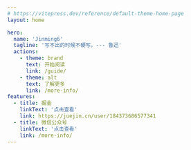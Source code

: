 ```yaml
---
# https://vitepress.dev/reference/default-theme-home-page
layout: home

hero:
  name: 'Jinming6'
  tagline: '写不出的时候不硬写。--- 鲁迅'
  actions:
    - theme: brand
      text: 开始阅读
      link: /guide/
    - theme: alt
      text: 了解更多
      link: /more-info/
features:
  - title: 掘金
    linkText: '点击查看'
    link: https://juejin.cn/user/184373686577341
  - title: 微信公众号
    linkText: '点击查看'
    link: /more-info/
---
```

